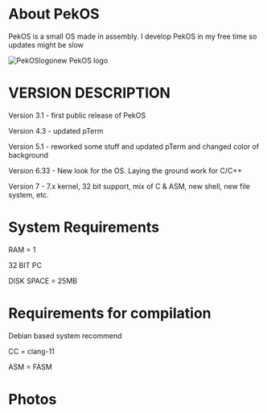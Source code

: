 
# About PekOS
PekOS is a small OS made in assembly. I develop PekOS in my free time so updates might be slow 

![PekOSlogonew](https://user-images.githubusercontent.com/94230991/149319315-a9a305ab-6b3d-4501-a50e-cd7600890cb8.png)  PekOS logo

# VERSION DESCRIPTION

Version 3.1 - first public release of PekOS

Version 4.3 - updated pTerm

Version 5.1 - reworked some stuff and updated pTerm and changed color of background

Version 6.33 - New look for the OS. Laying the ground work for C/C++

Version 7    - 7.x kernel, 32 bit support, mix of C & ASM, new shell, new file system, etc.

# System Requirements

RAM = 1

32 BIT PC

DISK SPACE = 25MB

# Requirements for compilation

Debian based system recommend

CC = clang-11

ASM = FASM

# Photos

